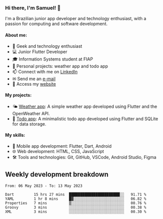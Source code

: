 ### Hi there, I'm Samuel! 👋

I'm a Brazilian junior app developer and technology enthusiast, with a passion for computing and software development.

#### About me:

- 🌟 Geek and technology enthusiast
- 💻 Junior Flutter Developer
- 🎓 Information Systems student at FIAP
- 🔭 Personal projects: weather app and todo app
- 📫 Connect with me on [LinkedIn](https://www.linkedin.com/in/samuel-s-marques/)
- ✉ Send me an [e-mail](mailto:samuel.s.marques@protonmail.com)
- 🔗 Access my [website](https://samuel-marques.me/)

#### My projects:

- 🌤️ [Weather app](https://github.com/samuel-s-marques/weather-app): A simple weather app developed using Flutter and the OpenWeather API.
- 📝 [Todo app](https://github.com/samuel-s-marques/todo-app): A minimalistic todo app developed using Flutter and SQLite for data storage.

#### My skills:

- 📱 Mobile app development: Flutter, Dart, Android
- 🌐 Web development: HTML, CSS, JavaScript
- 🛠️ Tools and technologies: Git, GitHub, VSCode, Android Studio, Figma

## Weekly development breakdown
<!--START_SECTION:waka-->

```text
From: 06 May 2023 - To: 13 May 2023

Dart         15 hrs 27 mins  ███████████████████████░░   91.71 %
YAML         1 hr 8 mins     █▓░░░░░░░░░░░░░░░░░░░░░░░   06.82 %
Properties   7 mins          ▒░░░░░░░░░░░░░░░░░░░░░░░░   00.76 %
Groovy       3 mins          ░░░░░░░░░░░░░░░░░░░░░░░░░   00.38 %
XML          3 mins          ░░░░░░░░░░░░░░░░░░░░░░░░░   00.30 %
```

<!--END_SECTION:waka-->
